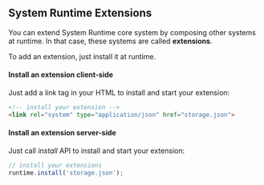 ## System Runtime Extensions

You can extend System Runtime core system by composing other systems at runtime. In that case, these systems are called **extensions**.

To add an extension, just install it at runtime.

#### Install an extension client-side

Just add a link tag in your HTML to install and start your extension:

```html
<!-- install your extension -->
<link rel="system" type="application/json" href="storage.json">
```

#### Install an extension server-side

Just call *install* API to install and start your extension:

```js
// install your extensions 
runtime.install('storage.json');
```